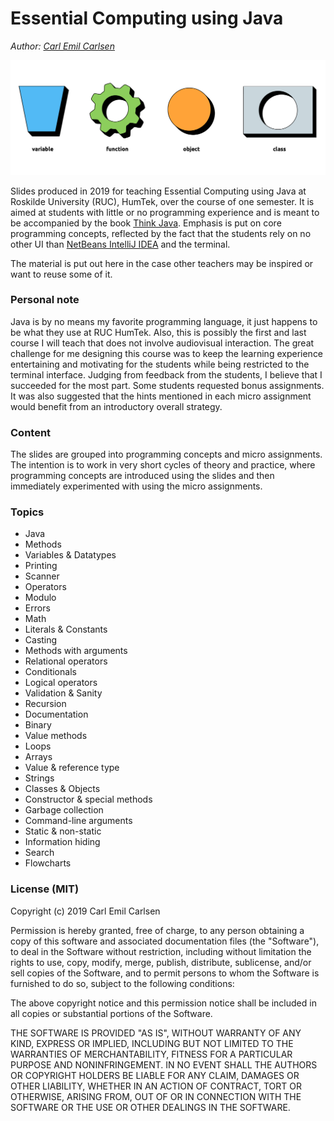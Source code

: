 # Essential Computing using Java

*Author: [Carl Emil Carlsen](http://cec.dk)*

![Core Concepts](ReadmeFiles/CoreConcepts.png)


Slides produced in 2019 for teaching Essential Computing using Java at Roskilde University (RUC), HumTek, over the course of one semester. It is aimed at students with little or no programming experience and is meant to be accompanied by the book [Think Java](http://www.amazon.com/gp/product/1491929561). Emphasis is put on core programming concepts, reflected by the fact that the students rely on no other UI than [NetBeans IntelliJ IDEA](https://www.jetbrains.com/help/idea/netbeans.html) and the terminal.

The material is put out here in the case other teachers may be inspired or want to reuse some of it.


### Personal note

Java is by no means my favorite programming language, it just happens to be what they use at RUC HumTek. Also, this is possibly the first and last course I will teach that does not involve audiovisual interaction. The great challenge for me designing this course was to keep the learning experience entertaining and motivating for the students while being restricted to the terminal interface. Judging from feedback from the students, I believe that I succeeded for the most part. Some students requested bonus assignments. It was also suggested that the hints mentioned in each micro assignment would benefit from an introductory overall strategy.


### Content

The slides are grouped into programming concepts and micro assignments. The intention is to work in very short cycles of theory and practice, where programming concepts are introduced using the slides and then immediately experimented with using the micro assignments.


### Topics

- Java
- Methods
- Variables & Datatypes
- Printing
- Scanner
- Operators
- Modulo
- Errors
- Math
- Literals & Constants
- Casting
- Methods with arguments
- Relational operators
- Conditionals
- Logical operators
- Validation & Sanity
- Recursion
- Documentation
- Binary
- Value methods
- Loops
- Arrays
- Value & reference type
- Strings
- Classes & Objects
- Constructor & special methods
- Garbage collection
- Command-line arguments
- Static & non-static
- Information hiding
- Search
- Flowcharts


### License (MIT)

Copyright (c) 2019 Carl Emil Carlsen

Permission is hereby granted, free of charge, to any person obtaining a copy
of this software and associated documentation files (the "Software"), to deal
in the Software without restriction, including without limitation the rights
to use, copy, modify, merge, publish, distribute, sublicense, and/or sell
copies of the Software, and to permit persons to whom the Software is
furnished to do so, subject to the following conditions:

The above copyright notice and this permission notice shall be included in all
copies or substantial portions of the Software.

THE SOFTWARE IS PROVIDED "AS IS", WITHOUT WARRANTY OF ANY KIND, EXPRESS OR
IMPLIED, INCLUDING BUT NOT LIMITED TO THE WARRANTIES OF MERCHANTABILITY,
FITNESS FOR A PARTICULAR PURPOSE AND NONINFRINGEMENT. IN NO EVENT SHALL THE
AUTHORS OR COPYRIGHT HOLDERS BE LIABLE FOR ANY CLAIM, DAMAGES OR OTHER
LIABILITY, WHETHER IN AN ACTION OF CONTRACT, TORT OR OTHERWISE, ARISING FROM,
OUT OF OR IN CONNECTION WITH THE SOFTWARE OR THE USE OR OTHER DEALINGS IN THE
SOFTWARE.

